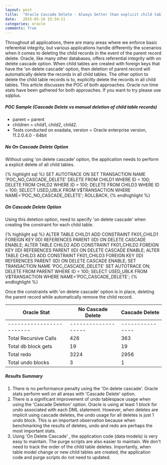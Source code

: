 ```yaml
---
layout: post
title:  "Oracle Cascade Delete - Always better than explicit child table deletes"
date:   2015-05-16 15:34:11
categories: oracle
comments: True
---
```

Throughout all applications, there are many areas where we enforce basic referential integrity, but various applications handle differently the scenarios when it comes to deleting the child records in the event of the parent record delete.  Oracle, like many other databases, offers referential integrity with on delete cascade option. When child tables are created with foreign keys that have the 'on delete cascade' option, then deletion of parent record will automatically delete the records in all child tables.
The other option to delete the child table records is to, explicitly delete the records in all child tables. This article discusses the POC of both approaches. Oracle run time stats have been gathered for both approaches. If you want to try please use sqlplus.
 
##### POC Sample (Cascade Delete vs manual deletion of child table records)

*	parent = parent
*	children = child1, child2, child2.
*	Tests conducted on exadata, version = Oracle enterprise version, 11.2.0.4.0 - 64bit

##### No On Cascade Delete Option #
Without using 'on delete cascade' option, the application needs to perform a explicit delete of all child tables.

{% highlight sql %}
SET AUTOTRACE ON
SET TRANSACTION NAME 'POC_NO_CASCADE_DELETE'
DELETE FROM CHILD1 WHERE ID = 100;
DELETE FROM CHILD2 WHERE ID = 100;
DELETE FROM CHILD3 WHERE ID = 100;
SELECT USED_UBLK FROM V$TRANSACTION WHERE NAME='POC_NO_CASCADE_DELETE';
ROLLBACK;
{% endhighlight %}


##### On Cascade Delete Option

Using this deletion option, need to specify 'on delete cascade' when creating the constraint for each child table.

{% highlight sql %}
ALTER TABLE CHILD1 ADD CONSTRAINT FK01_CHILD1 FOREIGN KEY (ID) REFERENCES PARENT (ID) ON DELETE CASCADE ENABLE;
ALTER TABLE CHILD2 ADD CONSTRAINT FK01_CHILD2 FOREIGN KEY (ID) REFERENCES PARENT (ID) ON DELETE CASCADE ENABLE;
ALTER TABLE CHILD3 ADD CONSTRAINT FK01_CHILD3 FOREIGN KEY (ID) REFERENCES PARENT (ID) ON DELETE CASCADE ENABLE;
SET TRANSACTION NAME 'POC_CASCADE_DELETE'
SET AUTOTRACE ON;
DELETE FROM PARENT WHERE ID = 100;
SELECT USED_UBLK FROM V$TRANSACTION WHERE NAME='POC_CASCADE_DELETE';
{% endhighlight %}

Once the constraints with 'on delete cascade' option is in place, deleting the parent record while automatically remove the child record.

Oracle Stat  			| No Cascade Delete | Cascade Delete
------------------------|-------------------|---------------
------------------------|-------------------|---------------
Total Recursive Calls  	|426 				|363
Total db block gets 	|19					|19
Total redo				|3224				|2956
Total undo blocks		|3 					|1


 
##### Results Summary
1. There is no performance penalty using the 'On delete cascade'. Oracle stats perform well on all areas with 'Cascade Delete' option.
2. There is a significant improvement of undo tablespace usage when using the 'Cascade Deletion' option. Oracle is using at least 1 block for undo 	associated with each DML statement. However, when deletes are implicit using cascade deletes, the undo usage for all deletes is just 1 undo block. This is an important observation because when benchmarking the results of deletes, undo and redo are perhaps the most important stats.
3. Using 'On Delete Cascade' , the application code (data models) is very easy to maintain. The purge scripts are also easier to maintain. We don't need to track the order of the child table deletes. Importantly, when table model change or new child tables are created, the application code and purge scripts do not need to updated.